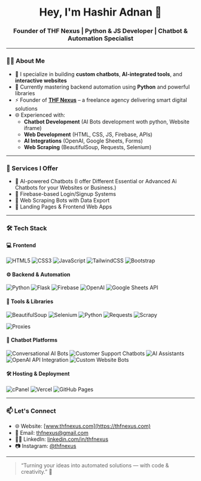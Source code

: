 <h1 align="center">Hey, I'm Hashir Adnan 👋</h1>
<h3 align="center">Founder of THF Nexus | Python & JS Developer | Chatbot & Automation Specialist</h3>

---

### 👨‍💻 About Me
- 🔧 I specialize in building **custom chatbots**, **AI-integrated tools**, and **interactive websites**
- 🧠 Currently mastering backend automation using **Python** and powerful libraries
- ⚡ Founder of [**THF Nexus**](https://thfnexus.com) – a freelance agency delivering smart digital solutions
- 🌐 Experienced with:
  - **Chatbot Development** (AI Bots development woth python, Website iframe)
  - **Web Development** (HTML, CSS, JS, Firebase, APIs)
  - **AI Integrations** (OpenAI, Google Sheets, Forms)
  - **Web Scraping** (BeautifulSoup, Requests, Selenium)

---

### 🚀 Services I Offer
- 🔹 AI-powered Chatbots (I offer Different Essential or Advanced Ai Chatbots for your Websites or Business.)
- 🔹 Firebase-based Login/Signup Systems
- 🔹 Web Scraping Bots with Data Export
- 🔹 Landing Pages & Frontend Web Apps
---

### 🛠 Tech Stack

#### 💻 Frontend
![HTML5](https://img.shields.io/badge/HTML5-e34c26?style=for-the-badge&logo=html5&logoColor=white)
![CSS3](https://img.shields.io/badge/CSS3-264de4?style=for-the-badge&logo=css3&logoColor=white)
![JavaScript](https://img.shields.io/badge/JavaScript-f0db4f?style=for-the-badge&logo=javascript&logoColor=black)
![TailwindCSS](https://img.shields.io/badge/Tailwind_CSS-38bdf8?style=for-the-badge&logo=tailwind-css&logoColor=white)
![Bootstrap](https://img.shields.io/badge/Bootstrap-7952b3?style=for-the-badge&logo=bootstrap&logoColor=white)

#### ⚙️ Backend & Automation
![Python](https://img.shields.io/badge/Python-3776AB?style=for-the-badge&logo=python&logoColor=white)
![Flask](https://img.shields.io/badge/Flask-000000?style=for-the-badge&logo=flask&logoColor=white)
![Firebase](https://img.shields.io/badge/Firebase-ffca28?style=for-the-badge&logo=firebase&logoColor=black)
![OpenAI](https://img.shields.io/badge/OpenAI-412991?style=for-the-badge&logo=openai&logoColor=white)
![Google Sheets API](https://img.shields.io/badge/Google_Sheets-34a853?style=for-the-badge&logo=google-sheets&logoColor=white)

#### 🧠 Tools & Libraries
![BeautifulSoup](https://img.shields.io/badge/BeautifulSoup-ffffff?style=for-the-badge&logo=python&logoColor=black)
![Selenium](https://img.shields.io/badge/Selenium-43B02A?style=for-the-badge&logo=selenium&logoColor=white)
![Python](https://img.shields.io/badge/Python-3776AB?style=for-the-badge&logo=python&logoColor=white)
![Requests](https://img.shields.io/badge/Requests-005571?style=for-the-badge&logo=python&logoColor=white)
![Scrapy](https://img.shields.io/badge/Scrapy-1E4C3B?style=for-the-badge&logo=python&logoColor=white)

![Proxies](https://img.shields.io/badge/Proxies-Rotating--IPs-blue?style=for-the-badge&logo=torbrowser&logoColor=white)
#### 💬 Chatbot Platforms
![Conversational AI Bots](https://img.shields.io/badge/Conversational_AI_Bots-00BFFF?style=for-the-badge)
![Customer Support Chatbots](https://img.shields.io/badge/Customer_Support_Bots-228B22?style=for-the-badge)
![AI Assistants](https://img.shields.io/badge/AI_Assistants-8A2BE2?style=for-the-badge)
![OpenAI API Integration](https://img.shields.io/badge/OpenAI_API_Integration-FF4500?style=for-the-badge)
![Custom Website Bots](https://img.shields.io/badge/Website_Chatbot-FF8C00?style=for-the-badge)

#### 🛠 Hosting & Deployment
![cPanel](https://img.shields.io/badge/cPanel-ff6c2c?style=for-the-badge&logo=cpanel&logoColor=white)
![Vercel](https://img.shields.io/badge/Vercel-000000?style=for-the-badge&logo=vercel&logoColor=white)
![GitHub Pages](https://img.shields.io/badge/GitHub_Pages-121013?style=for-the-badge&logo=github&logoColor=white)

---

### 📫 Let's Connect
- 🌐 Website: [www.thfnexus.com](https://thfnexus.com)
- 📩 Email: thfnexus@gmail.com
- 🧑‍💼 LinkedIn: [linkedin.com/in/thfnexus](https://linkedin.com/in/thfnexus)
- 📷 Instagram: [@thfnexus](https://instagram.com/thfnexus)

---

> “Turning your ideas into automated solutions — with code & creativity.” 🚀

